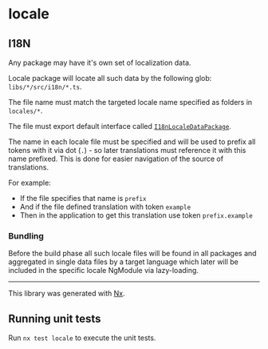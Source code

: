# locale

## I18N

Any package may have it's own set of localization data.

Locale package will locate all such data by the following glob: `libs/*/src/i18n/*.ts`.

The file name must match the targeted locale name specified as folders in `locales/*`.

The file must export default interface called [`I18nLocaleDataPackage`](src/lib/i18n/types.ts).

The name in each locale file must be specified and will be used
to prefix all tokens with it via dot (`.`) - so later translations must reference it
with this name prefixed. This is done for easier navigation of the source of translations.

For example:

-   If the file specifies that name is `prefix`
-   And if the file defined translation with token `example`
-   Then in the application to get this translation use token `prefix.example`

### Bundling

Before the build phase all such locale files will be found in all packages
and aggregated in single data files by a target language
which later will be included in the specific locale NgModule via lazy-loading.

---

This library was generated with [Nx](https://nx.dev).

## Running unit tests

Run `nx test locale` to execute the unit tests.
